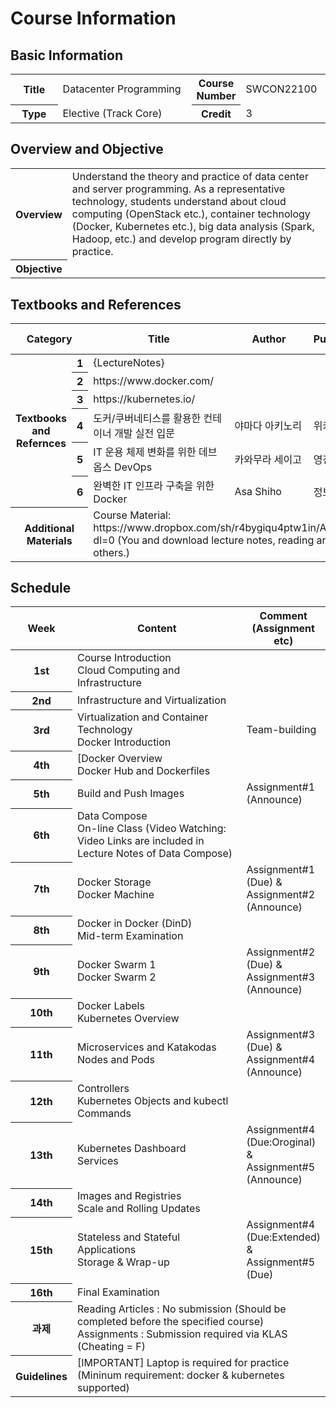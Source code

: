 # Course Information
## Basic Information
<table>
	<colgroup>
		<col width="15%">
		<col>
		<col width="15%">
		<col>
	</colgroup>
	<tbody>				
		<tr>
			<th>Title</th>
			<td>Datacenter Programming</td>
			<th>Course Number</th>
			<td>SWCON22100</td>
		</tr>
		<tr>
			<th>Type</th>
			<td>Elective (Track Core)</td>
			<th>Credit</th>
			<td>3</td>
		</tr>
	</tbody>
</table>

## Overview and Objective
<table>
	<colgroup>
		<col width="15%">
		<col>
	</colgroup>
	<tbody>				
		<tr>
			<th>Overview</th>
			<td>Understand the theory and practice of data center and server programming. As a representative technology, students understand about cloud computing (OpenStack etc.), container technology (Docker, Kubernetes etc.), big data analysis (Spark, Hadoop, etc.) and develop program directly by practice.</td>
		</tr>			
		<tr>
			<th>Objective</th>
			<td></td>
		</tr>	
	</tbody>
</table>

## Textbooks and References
<table>
	<colgroup>
		<col width="10%">
		<col width="5%">
		<col>
		<col width="20%">
		<col width="10%">
		<col width="10%">
		<col width="15%">
	</colgroup>			
	<thead>
		<tr>
			<th colspan="2">Category</th>
			<th>Title</th>
			<th>Author</th>
			<th>Publisher</th>
			<th>Published Year</th>
			<th>ISBN</th>
		</tr>
	</thead>
	<tbody>				
		<tr>
			<th rowspan="6">Textbooks and Refernces</th>
			<th>1</th>
			<td>{LectureNotes}</td>
			<td></td>
			<td></td>
			<td></td>
			<td></td>
		</tr>
		<tr>
			<th>2</th>
			<td>https://www.docker.com/</td>
			<td></td>
			<td></td>
			<td></td>
			<td></td>
		</tr>
		<tr>
			<th>3</th>
			<td>https://kubernetes.io/</td>
			<td></td>
			<td></td>
			<td></td>
			<td></td>
		</tr>
		<tr>
			<th>4</th>
			<td>도커/쿠버네티스를 활용한 컨테이너 개발 실전 입문</td>
			<td>야마다 아키노리</td>
			<td>위키북스</td>
			<td>2019</td>
			<td></td>
		</tr>
		<tr>
			<th>5</th>
			<td>IT 운용 체제 변화를 위한 데브옵스 DevOps</td>
			<td>카와무라 세이고</td>
			<td>영진닷컴</td>
			<td>2019</td>
			<td></td>
		</tr>
		<tr>
			<th>6</th>
			<td>완벽한 IT 인프라 구축을 위한 Docker</td>
			<td>Asa Shiho</td>
			<td>정보문화사</td>
			<td</td>
			<td></td>
		</tr>
		<tr>
			<th colspan="2">Additional Materials</th>
			<td colspan="5">Course Material: https://www.dropbox.com/sh/r4bygiqu4ptw1in/AAAIFbo9QXqbMhcFNUFkqKI_a?dl=0
(You and download lecture notes, reading articles links, assignments and others.)</td>
		</tr>
	</tbody>
</table>

## Schedule
<table>
	<colgroup>
		<col width="10%">
		<col>
		<col width="25%">
	</colgroup>			
	<thead>
		<tr>
			<th>Week</th>
			<th>Content</th>
			<th>Comment<br>(Assignment etc)</th>
		</tr>
	</thead>
	<tbody>	
		<tr>
			<th>1st</th>
			<td>Course Introduction<br>Cloud Computing and Infrastructure</td>
			<td></td>
		</tr>							
		<tr>
			<th>2nd</th>
			<td>Infrastructure and Virtualization</td>
			<td></td>
		</tr>
		<tr>
			<th>3rd</th>
			<td>Virtualization and Container Technology<br>Docker Introduction</td>
			<td>Team-building</td>
		</tr>
		<tr>
			<th>4th</th>
			<td>[Docker Overview<br>Docker Hub and Dockerfiles</td>
			<td></td>
		</tr>
		<tr>
			<th>5th</th>
			<td>Build and Push Images</td>
			<td>Assignment#1 (Announce)</td>
		</tr>
		<tr>
			<th>6th</th>
			<td>Data Compose<br>On-line Class (Video Watching: Video Links are included in Lecture Notes of Data Compose)</td>
			<td></td>
		</tr>
		<tr>
			<th>7th</th>
			<td>Docker Storage<br>Docker Machine</td>
			<td>Assignment#1 (Due) &amp; Assignment#2 (Announce)</td>
		</tr>
		<tr>
			<th>8th</th>
			<td>Docker in Docker (DinD)<br>Mid-term Examination</td>
			<td></td>
		</tr>
		<tr>
			<th>9th</th>
			<td>Docker Swarm 1<br>Docker Swarm 2</td>
			<td>Assignment#2 (Due) &amp; Assignment#3 (Announce)</td>
		</tr>
		<tr>
			<th>10th</th>
			<td>Docker Labels<br>Kubernetes Overview</td>
			<td></td>
		</tr>
		<tr>
			<th>11th</th>
			<td>Microservices and Katakodas<br>Nodes and Pods</td>
			<td>Assignment#3 (Due) &amp; Assignment#4 (Announce)</td>
		</tr>
		<tr></tr>
			<th>12th</th>
			<td>Controllers<br>Kubernetes Objects and kubectl Commands</td>
			<td></td>
		</tr>
		<tr>
			<th>13th</th>
			<td>Kubernetes Dashboard<br>Services</td>
			<td>Assignment#4 (Due:Oroginal) &amp; Assignment#5 (Announce)</td>
		</tr>
		<tr>
			<th>14th</th>
			<td>Images and Registries<br>Scale and Rolling Updates</td>
			<td></td>
		</tr>
		<tr>
			<th>15th</th>
			<td>Stateless and Stateful Applications<br>Storage &amp; Wrap-up</td>
			<td>Assignment#4 (Due:Extended) &amp; Assignment#5 (Due)</td>
		</tr>
		<tr>
			<th>16th</th>
			<td>Final Examination</td>
			<td></td>
		</tr>												
		<tr>
			<th>과제</th>
			<td colspan="2">Reading Articles : No submission (Should be completed before the specified course)<br>
Assignments : Submission required via KLAS (Cheating = F)</td>
		</tr>
		<tr>
			<th>Guidelines</th>
			<td colspan="2">[IMPORTANT] Laptop is required for practice (Mininum requirement: docker &amp; kubernetes supported)</td>
		</tr>
	</tbody>
</table>
